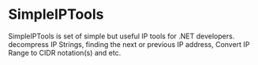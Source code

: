 # SimpleIPTools

SimpleIPTools is set of simple but useful IP tools for .NET developers. decompress IP Strings, finding the next or previous IP address, Convert IP Range to CIDR notation(s) and etc.
